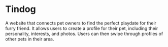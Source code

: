 # Tindog
A website that connects pet owners to find the perfect playdate for their furry friend. It allows users to create a profile for their pet, including their personality, interests, and photos. Users can then swipe through profiles of other pets in their area.

